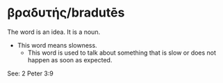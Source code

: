 # βραδυτής/bradutēs
The word is an idea. It is a noun. 

* This word means slowness.
    * This word is used to talk about something that is slow or does not happen as soon as expected.

See: 2 Peter 3:9
